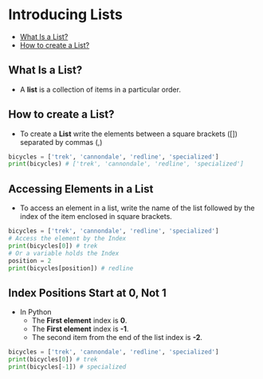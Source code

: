 # Introducing Lists

- [What Is a List?](#what-is-a-list?)
- [How to create a List?](#how-to-create-a-list?)

## What Is a List?

- A **list** is a collection of items in a particular order.

## How to create a List?

- To create a **List** write the elements between a square brackets ([]) separated by commas (,)

```py
bicycles = ['trek', 'cannondale', 'redline', 'specialized']
print(bicycles) # ['trek', 'cannondale', 'redline', 'specialized']
```

## Accessing Elements in a List

- To access an element in a list, write the name of the list followed by the index of the item enclosed in square brackets.

```py
bicycles = ['trek', 'cannondale', 'redline', 'specialized']
# Access the element by the Index
print(bicycles[0]) # trek
# Or a variable holds the Index
position = 2
print(bicycles[position]) # redline
```

## Index Positions Start at 0, Not 1

- In Python
  - The **First element** index is **0**.
  - The **First element** index is **-1**.
  - The second item from the end of the list index is **-2**.

```py
bicycles = ['trek', 'cannondale', 'redline', 'specialized']
print(bicycles[0]) # trek
print(bicycles[-1]) # specialized

```
